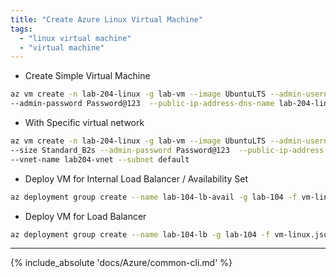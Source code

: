 ```yaml
---
title: "Create Azure Linux Virtual Machine"
tags: 
  - "linux virtual machine"
  - "virtual machine"
---
```


- Create Simple Virtual Machine
```bash
az vm create -n lab-204-linux -g lab-vm --image UbuntuLTS --admin-username nikx --size Standard_B2s \
--admin-password Password@123  --public-ip-address-dns-name lab-204-linux-vm --vnet-name lab204-vnet --subnet default
```

- With Specific virtual network
```bash
az vm create -n lab-204-linux -g lab-vm --image UbuntuLTS --admin-username nikx \
--size Standard_B2s --admin-password Password@123  --public-ip-address-dns-name lab-204-linux-vm \
--vnet-name lab204-vnet --subnet default
```

- Deploy VM for Internal Load Balancer / Availability Set
```bash
az deployment group create --name lab-104-lb-avail -g lab-104 -f vm-linux-availset.json --no-wait
```

- Deploy VM for Load Balancer 
```bash
az deployment group create --name lab-104-lb -g lab-104 -f vm-linux.json --parameters vm-index=1 vnet-name=lab-104-lb-vnet --no-wait az deployment group create --name lab-104-lb -g lab-104 -f vm-linux.json --parameters vm-index=2 vnet-name=lab-104-lb-vnet --no-wait 
```

----

{% include_absolute 'docs/Azure/common-cli.md' %}
